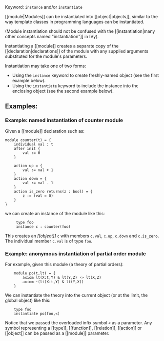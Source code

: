 Keyword: `instance` and/or `instantiate`

[[module|Modules]] can be instantiated into [[object|objects]], similar to the way template classes in programming languages can be instantiated.

(Module instantiation should not be confused with the [[instantiation|many other concepts named "instantiation"]] in IVy).

Instantiating a [[module]] creates a separate copy of the [[declaration|declarations]] of the module with any supplied arguments substituted for the module's parameters.

Instantiation may take one of two forms:
  - Using the `instance` keyword to create freshly-named object (see the first example below).
  - Using the `instantiate` keyword to include the instance into the enclosing object (see the second example below).


## Examples:

### Example: named instantiation of counter module

Given a [[module]] declaration such as: 

```
module counter(t) = {
    individual val : t
    after init {
        val := 0
    }

    action up = {
        val := val + 1
    }
    action down = {
        val := val - 1
    }
    action is_zero returns(z : bool) = {
        z := (val = 0)
    }
}
```

we can create an instance of the module like this:

```
     type foo
     instance c : counter(foo)
```

This creates an *[[object]]* `c` with members `c.val`, `c.up`, `c.down` and `c.is_zero`. The individual member `c.val` is of type `foo`.

### Example: anonymous instantiation of partial order module

For example, given this module (a theory of partial orders):

```
    module po(t,lt) = {
        axiom lt(X:t,Y) & lt(Y,Z) -> lt(X,Z)
        axiom ~(lt(X:t,Y) & lt(Y,X))
    }
```

We can instantiate the theory into the current object (or at the limit, the global object) like this:

```
    type foo
    instantiate po(foo,<)
```

Notice that we passed the overloaded infix symbol `<` as a parameter. Any symbol representing a [[type]], [[function]], [[relation]], [[action]] or [[object]] can be passed as a [[module]] parameter.